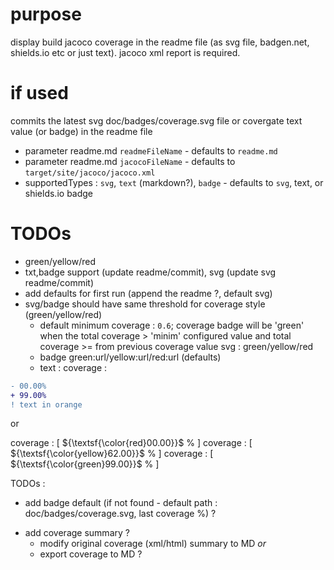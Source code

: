 <!--

 related :
    python : https://github.com/cicirello/jacoco-badge-generator?tab=readme-ov-file (badge samples)

-->
 
purpose  
=

display build jacoco coverage in the readme file (as svg file, badgen.net, shields.io etc or just text). jacoco xml report is required.

 
if used
=


commits the latest svg doc/badges/coverage.svg file or covergate text value (or badge) in the readme file 


  - parameter readme.md `readmeFileName` - defaults to `readme.md`
  - parameter readme.md `jacocoFileName` - defaults to `target/site/jacoco/jacoco.xml`
  - supportedTypes : `svg`, `text` (markdown?), `badge`  - defaults to `svg`, text, or shields.io badge 

TODOs
===
  - green/yellow/red 
  - txt,badge support (update readme/commit), svg (update svg readme/commit)
  - add defaults for first run (append the readme ?, default svg)
  - svg/badge should have same threshold for coverage style (green/yellow/red)
      - default minimum coverage : `0.6`; coverage badge will be 'green' when the total coverage > 'minim' configured value and total coverage >= from previous coverage value
      svg : green/yellow/red
      - badge green:url/yellow:url/red:url (defaults)
      - text : coverage : 
```diff
- 00.00% 
+ 99.00%
! text in orange
```

or  


coverage : \[ ${\textsf{\color{red}00.00}}$ % \]
coverage : \[ ${\textsf{\color{yellow}62.00}}$ % \]
coverage : \[ ${\textsf{\color{green}99.00}}$ % \]
    
TODOs :
  - add badge default (if not found - default path : doc/badges/coverage.svg, last coverage %) ?

<!-- use github context : 

   event.commits[0].author.email/name
   event.commits[0].committer.email/name :

      "commits": [
        {
          "author": {
            "email": "silviu.ilie@gmail.com",
            "name": "silviuilie",
            "username": "silviuilie"
          },
          "committer": {
            "email": "noreply@github.com",
            "name": "GitHub",
            "username": "web-flow"
          },
          
  -->
  - add coverage summary ?
    - modify original coverage (xml/html) summary to MD *or*
    - export coverage to MD ?    



<!--
javascript github action that implements the following :

---




    - name: commit coverage to README file
      run: |
         oldCov=$(grep -Po '(?<=Coverage-).*(?=-)'  README.md) 
         totalCov=$(grep -Po '(?<=</package><counter type="INSTRUCTION").*(?=/><counter type="BRANCH")'  target/site/jacoco/jacoco.xml)
         eval $totalCov
         total=$((missed+covered)) 
         newCov=$(echo "scale=2; ($covered / $total) * 100" | bc) 
         color="critical"
         if (( $(echo "$newCov > $oldCov" | bc -l) )); then
           color="success"
         fi
         coverageBadge="![Code Coverage](https://img.shields.io/badge/Code%20Coverage-$newCov-$color?style=flat)"
         sed -i "s|!\[Code\ Coverage\]\(.*\)|$coverageBadge|" README.md 
         git config user.name silviuilie
         git config user.email silviuilie@gmail.com
         git add README.md
         git commit -m "coverage update"
         git push 




    - name: commit coverage to README file
      run: |
         oldCov=$(grep -Po '(?<=Coverage-).*(?=-)'  README.md)
         echo "oldCov $oldCov"
         totalCov=$(grep -Po '(?<=</package><counter type="INSTRUCTION").*(?=/><counter type="BRANCH")'  target/site/jacoco/jacoco.xml)
         eval $totalCov
         total=$((missed+covered))
         echo "missed : $missed, covered   : $covered, total     : $total"
         newCov=$(echo "scale=2; ($covered / $total) * 100" | bc)
         echo " newCov :[$newCov]" 
         echo " oldCov :[$oldCov]"
         color="critical"
         if (( $(echo "$newCov > $oldCov" | bc -l) )); then
           color="success"
         fi
         coverageBadge="![Code Coverage](https://img.shields.io/badge/Code%20Coverage-$newCov-$color?style=flat)"
         sed -i "s|!\[Code\ Coverage\]\(.*\)|$coverageBadge|" README.md
         head -12 README.md
         git config user.name silviuilie
         git config user.email silviuilie@gmail.com
         git add README.md
         git commit -m "coverage update"
         git push 






------


-->





<!--
generated with 'use this template' template : 




# Create a GitHub Action Using TypeScript

[![GitHub Super-Linter](https://github.com/actions/typescript-action/actions/workflows/linter.yml/badge.svg)](https://github.com/super-linter/super-linter)
![CI](https://github.com/actions/typescript-action/actions/workflows/ci.yml/badge.svg)
[![Check dist/](https://github.com/actions/typescript-action/actions/workflows/check-dist.yml/badge.svg)](https://github.com/actions/typescript-action/actions/workflows/check-dist.yml)
[![CodeQL](https://github.com/actions/typescript-action/actions/workflows/codeql-analysis.yml/badge.svg)](https://github.com/actions/typescript-action/actions/workflows/codeql-analysis.yml)
[![Coverage](./badges/coverage.svg)](./badges/coverage.svg)

Use this template to bootstrap the creation of a TypeScript action. :rocket:

This template includes compilation support, tests, a validation workflow,
publishing, and versioning guidance.

If you are new, there's also a simpler introduction in the
[Hello world JavaScript action repository](https://github.com/actions/hello-world-javascript-action).

## Create Your Own Action

To create your own action, you can use this repository as a template! Just
follow the below instructions:

1. Click the **Use this template** button at the top of the repository
1. Select **Create a new repository**
1. Select an owner and name for your new repository
1. Click **Create repository**
1. Clone your new repository

## Initial Setup

After you've cloned the repository to your local machine or codespace, you'll
need to perform some initial setup steps before you can develop your action.

> [!NOTE]
>
> You'll need to have a reasonably modern version of
> [Node.js](https://nodejs.org) handy (20.x or later should work!). If you are
> using a version manager like [`nodenv`](https://github.com/nodenv/nodenv) or
> [`nvm`](https://github.com/nvm-sh/nvm), this template has a `.node-version`
> file at the root of the repository that will be used to automatically switch
> to the correct version when you `cd` into the repository. Additionally, this
> `.node-version` file is used by GitHub Actions in any `actions/setup-node`
> actions.

1. :hammer_and_wrench: Install the dependencies

   ```bash
   npm install
   ```

1. :building_construction: Package the TypeScript for distribution

   ```bash
   npm run bundle
   ```

1. :white_check_mark: Run the tests

   ```bash
   $ npm test

   PASS  ./index.test.js
     ✓ throws invalid number (3ms)
     ✓ wait 500 ms (504ms)
     ✓ test runs (95ms)

   ...
   ```

## Update the Action Metadata

The [`action.yml`](action.yml) file defines metadata about your action, such as
input(s) and output(s). For details about this file, see
[Metadata syntax for GitHub Actions](https://docs.github.com/en/actions/creating-actions/metadata-syntax-for-github-actions).

When you copy this repository, update `action.yml` with the name, description,
inputs, and outputs for your action.

## Update the Action Code

The [`src/`](./src/) directory is the heart of your action! This contains the
source code that will be run when your action is invoked. You can replace the
contents of this directory with your own code.

There are a few things to keep in mind when writing your action code:

- Most GitHub Actions toolkit and CI/CD operations are processed asynchronously.
  In `main.ts`, you will see that the action is run in an `async` function.

  ```javascript
  import * as core from '@actions/core'
  //...

  async function run() {
    try {
      //...
    } catch (error) {
      core.setFailed(error.message)
    }
  }
  ```

  For more information about the GitHub Actions toolkit, see the
  [documentation](https://github.com/actions/toolkit/blob/master/README.md).

So, what are you waiting for? Go ahead and start customizing your action!

1. Create a new branch

   ```bash
   git checkout -b releases/v1
   ```

1. Replace the contents of `src/` with your action code
1. Add tests to `__tests__/` for your source code
1. Format, test, and build the action

   ```bash
   npm run all
   ```

   > [!WARNING]
   >
   > This step is important! It will run [`ncc`](https://github.com/vercel/ncc)
   > to build the final JavaScript action code with all dependencies included.
   > If you do not run this step, your action will not work correctly when it is
   > used in a workflow. This step also includes the `--license` option for
   > `ncc`, which will create a license file for all of the production node
   > modules used in your project.

1. Commit your changes

   ```bash
   git add .
   git commit -m "My first action is ready!"
   ```

1. Push them to your repository

   ```bash
   git push -u origin releases/v1
   ```

1. Create a pull request and get feedback on your action
1. Merge the pull request into the `main` branch

Your action is now published! :rocket:

For information about versioning your action, see
[Versioning](https://github.com/actions/toolkit/blob/master/docs/action-versioning.md)
in the GitHub Actions toolkit.

## Validate the Action

You can now validate the action by referencing it in a workflow file. For
example, [`ci.yml`](./.github/workflows/ci.yml) demonstrates how to reference an
action in the same repository.

```yaml
steps:
  - name: Checkout
    id: checkout
    uses: actions/checkout@v4

  - name: Test Local Action
    id: test-action
    uses: ./
    with:
      milliseconds: 1000

  - name: Print Output
    id: output
    run: echo "${{ steps.test-action.outputs.time }}"
```

For example workflow runs, check out the
[Actions tab](https://github.com/actions/typescript-action/actions)! :rocket:

## Usage

After testing, you can create version tag(s) that developers can use to
reference different stable versions of your action. For more information, see
[Versioning](https://github.com/actions/toolkit/blob/master/docs/action-versioning.md)
in the GitHub Actions toolkit.

To include the action in a workflow in another repository, you can use the
`uses` syntax with the `@` symbol to reference a specific branch, tag, or commit
hash.

```yaml
steps:
  - name: Checkout
    id: checkout
    uses: actions/checkout@v4

  - name: Test Local Action
    id: test-action
    uses: actions/typescript-action@v1 # Commit with the `v1` tag
    with:
      milliseconds: 1000

  - name: Print Output
    id: output
    run: echo "${{ steps.test-action.outputs.time }}"
```

## Publishing a new release

This project includes a helper script designed to streamline the process of
tagging and pushing new releases for GitHub Actions.

GitHub Actions allows users to select a specific version of the action to use,
based on release tags. Our script simplifies this process by performing the
following steps:

1. **Retrieving the latest release tag:** The script starts by fetching the most
   recent release tag by looking at the local data available in your repository.
1. **Prompting for a new release tag:** The user is then prompted to enter a new
   release tag. To assist with this, the script displays the latest release tag
   and provides a regular expression to validate the format of the new tag.
1. **Tagging the new release:** Once a valid new tag is entered, the script tags
   the new release.
1. **Pushing the new tag to the remote:** Finally, the script pushes the new tag
   to the remote repository. From here, you will need to create a new release in
   GitHub and users can easily reference the new tag in their workflows.

   -->
